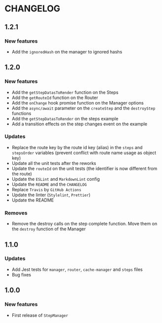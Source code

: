 # CHANGELOG

## 1.2.1

### New features

* Add the `ignoredHash` on the manager to ignored hashs

## 1.2.0

### New features

* Add the `getStepDatasToRender` function on the Steps
* Add the `getRouteId` function on the Router
* Add the `onChange` hook promise function on the Manager options
* Add the `async/await` parameter on the `createStep` and the `destroyStep` functions
* Add the `getStepDatasToRender` on the steps example
* Add a transition effects on the step changes event on the example

### Updates

* Replace the route key by the route id key (alias) in the `steps` and `stepsOrder` variables (prevent conflict with route name usage as object key)
* Update all the unit tests after the reworks
* Update the `routeId` on the unit tests (the identifier is now different from the route)
* Update the `ESLint` and `MarkdownLint` config
* Update the `README` and the `CHANGELOG`
* Replace `Travis` by `GitHub Actions`
* Update the linter (`Stylelint`, `Prettier`)
* Update the README

### Removes

* Remove the destroy calls on the step complete function. Move them on the `destroy` function of the Manager

## 1.1.0

### Updates

* Add Jest tests for `manager`, `router`, `cache-manager` and `steps` files
* Bug fixes

## 1.0.0

### New features

* First release of `StepManager`
